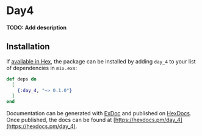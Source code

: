 # Day4

**TODO: Add description**

## Installation

If [available in Hex](https://hex.pm/docs/publish), the package can be installed
by adding `day_4` to your list of dependencies in `mix.exs`:

```elixir
def deps do
  [
    {:day_4, "~> 0.1.0"}
  ]
end
```

Documentation can be generated with [ExDoc](https://github.com/elixir-lang/ex_doc)
and published on [HexDocs](https://hexdocs.pm). Once published, the docs can
be found at [https://hexdocs.pm/day_4](https://hexdocs.pm/day_4).

